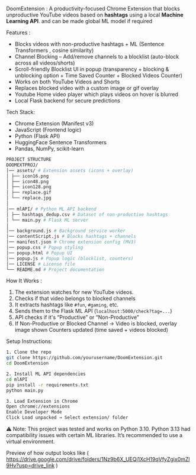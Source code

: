 DoomExtension :
A productivity-focused Chrome Extension that blocks unproductive YouTube videos based on **hashtags** using a local **Machine Learning API**.
and can be made global ML model if required

Features :

- Blocks videos with non-productive hashtags + ML (Sentence Transformers , cosine similarity)
- Channel Blocking – Add/remove channels to a blocklist (auto-block across all videos/shorts)
- Scroll-friendly Blocklist UI in popup (transparency + blocking & unblocking option + Time Saved Counter + Blocked Videos Counter)
- Works on both YouTube Videos and Shorts
- Replaces blocked video with a custom image or gif overlay
- Youtube Home video player which plays videos on hover is blurred
- Local Flask backend for secure predictions

Tech Stack:

- Chrome Extension (Manifest v3)
- JavaScript (Frontend logic)
- Python (Flask API)
- HuggingFace Sentence Transformers
- Pandas, NumPy, scikit-learn

```bash
PROJECT STRUCTURE
DOOMEXTPROJ/
│── assets/ # Extension assets (icons + overlay)
│ ├── icon16.png
│ ├── icon48.png
│ ├── icon128.png
│ ├── replace.gif
│ └── replace.jpg
│
│── mlAPI/ # Python ML API backend
│ ├── hashtags_dedup.csv # Dataset of non-productive hashtags
│ └── main.py # Flask ML server
│
│── background.js # Background service worker
│── contentScript.js # Blocks hashtags + channels
│── manifest.json # Chrome extension config (MV3)
│── popup.css # Popup styling
│── popup.html # Popup UI
│── popup.js # Popup logic (blocklist, counters)
│── LICENSE # License file
└── README.md # Project documentation
```

How It Works :

1. The extension watches for new YouTube videos.
2. Checks if that video belongs to blocked channels
3. It extracts hashtags like `#fun`, `#gaming`, etc.
4. Sends them to the Flask ML API (`localhost:5000/check?tag=...`)
5. API checks if it's “Productive” or “Non-Productive”
6. If Non-Productive or Blocked Channel →
   Video is blocked, overlay image shown
   Counters updated (time saved + videos blocked)

Setup Instructions:

```bash
1. Clone the repo
git clone https://github.com/yourusername/DoomExtension.git
cd DoomExtension

2. Install ML API dependencies
cd mlAPI
pip install -r requirements.txt
python main.py

3. Load Extension in Chrome
Open chrome://extensions
Enable Developer Mode
Click Load unpacked → Select extension/ folder
```

⚠️ Note: This project was tested and works on Python 3.10.
Python 3.13 had compatibility issues with certain ML libraries.
It’s recommended to use a virtual environment.

Preview of how output looks like
( https://drive.google.com/drive/folders/1Nz9b6X_UEQj1XcH19qVfyZgix0mZl9Hv?usp=drive_link )
